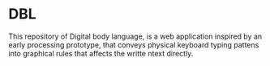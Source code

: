 # DBL
This repository of Digital body language, is a web application inspired by an early processing prototype, that conveys physical keyboard typing pattens into graphical rules that affects the writte ntext directly. 

